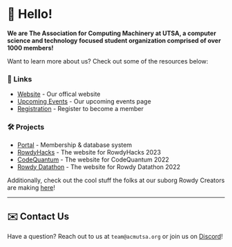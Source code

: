 # 👋 Hello!
**We are The Association for Computing Machinery at UTSA, a computer science and technology focused student organization comprised of over 1000 members!** 

Want to learn more about us? Check out some of the resources below:

### 🔗 Links

- [Website](https://acmutsa.org/) - Our offical website
- [Upcoming Events](https://portal.acmutsa.org/events/) - Our upcoming events page
- [Registration](https://go.acmutsa.org/join) - Register to become a member

### 🛠️ Projects

- [Portal](https://github.com/UTSA-ACM/Portal) - Membership & database system
- [RowdyHacks](https://github.com/UTSA-ACM/RowdyHacks23) - The website for RowdyHacks 2023
- [CodeQuantum](https://github.com/UTSA-ACM/CodeQuantum2022) - The website for CodeQuantum 2022
- [Rowdy Datathon](https://github.com/UTSA-ACM/rowdy-datathon) - The website for Rowdy Datathon 2022

Additionally, check out the cool stuff the folks at our suborg Rowdy Creators are making [here](https://rowdycreators.org/#projects)!

---

## ✉️ Contact Us

Have a question? Reach out to us at `team@acmutsa.org` or join us on [Discord](https://go.acmutsa.org/discord)!
